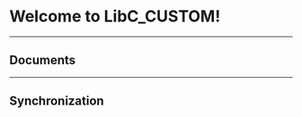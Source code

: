 Welcome to LibC_CUSTOM!
===================

----------


Documents
-------------

----------


Synchronization
-------------------


